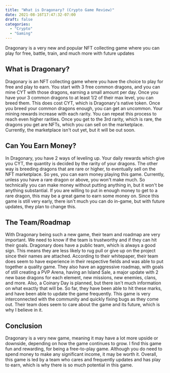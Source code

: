 ```yaml
---
title: "What is Dragonary? (Crypto Game Review)"
date: 2021-08-16T17:47:32-07:00
draft: false
categories:
  - "Crypto"
  - "Gaming"
---
```



Dragonary is a very new and popular NFT collecting game where you can play for free, battle, train, and much more with future updates

## What is Dragonary?

Dragonary is an NFT collecting game where you have the choice to play for free and play to earn. You start with 3 free common dragons, and you can mine CYT with those dragons, earning a small amount per day. Once you have your 3 common dragons to at least 1/2 of their max level, you can breed them. This does cost CYT, which is Dragonary's native token. Once you breed your common dragons enough, you can get an uncommon. Your mining rewards increase with each rarity. You can repeat this process to reach even higher rarities. Once you get to the 3rd rarity, which is rare, the dragons you get are NFTs, which you can sell on the marketplace. Currently, the marketplace isn't out yet, but it will be out soon.


## Can You Earn Money?

In Dragonary, you have 2 ways of leveling up. Your daily rewards which give you CYT, the quantity is decided by the rarity of your dragons. The other way is breeding dragons that are rare or higher, to eventually sell on the NFT marketplace. So yes, you can earn money playing this game. Currently, unless you have a rare dragon or above, you won't make much. So technically you can make money without putting anything in, but it won't be anything substantial. If you are willing to put in enough money to get to a rare dragon, this may be a great game to earn some money on. Since this game is still very early, there isn't much you can do in-game, but with future updates, they plan to change this.

## The Team/Roadmap

With Dragonary being such a new game, their team and roadmap are very important. We need to know if the team is trustworthy and if they can hit their goals. Dragonary does have a public team, which is always a good sign. This means they are less likely to rug pull or give up on the project since their names are attached. According to their whitepaper, their team does seem to have experience in their respective fields and was able to put together a quality game. They also have an aggressive roadmap, with goals of still creating a PVP Arena, having an Island Sale, a major update with 2 new base dragons for each element, new missions, new enemies, clans, and more. Also, a Coinary Day is planned, but there isn't much information on what exactly that will be. So far, they have been able to hit these marks, and have been able to update the game frequently. This game is very interconnected with the community and quickly fixing bugs as they come out. Their team does seem to care about the game and its future, which is why I believe in it.

## Conclusion

Dragonary is a very new game, meaning it may have a lot more upside or downside, depending on how the game continues to grow. I find this game fun and rewarding, for being a free-to-play game. Although you do need to spend money to make any significant income, it may be worth it. Overall, this game is led by a team who cares and frequently updates and has play to earn, which is why there is so much potential in this game.
